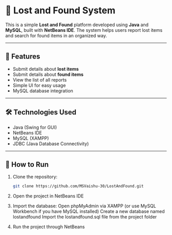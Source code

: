 # 🔎 Lost and Found System

This is a simple **Lost and Found** platform developed using **Java** and **MySQL**, built with **NetBeans IDE**. The system helps users report lost items and search for found items in an organized way.

---

## 🚀 Features

- Submit details about **lost items**
- Submit details about **found items**
- View the list of all reports
- Simple UI for easy usage
- MySQL database integration

---

## 🛠️ Technologies Used

- Java (Swing for GUI)
- NetBeans IDE
- MySQL (XAMPP)
- JDBC (Java Database Connectivity)

---

## 📂 How to Run

1. Clone the repository:
   ```bash
   git clone https://github.com/MSVaishu-30/LostAndFound.git
   
2. Open the project in NetBeans IDE

3. Import the database:
     Open phpMyAdmin via XAMPP (or use MySQL Workbench if you have MySQL installed)
     Create a new database named lostandfound
     Import the lostandfound.sql file from the project folder

4. Run the project through NetBeans

